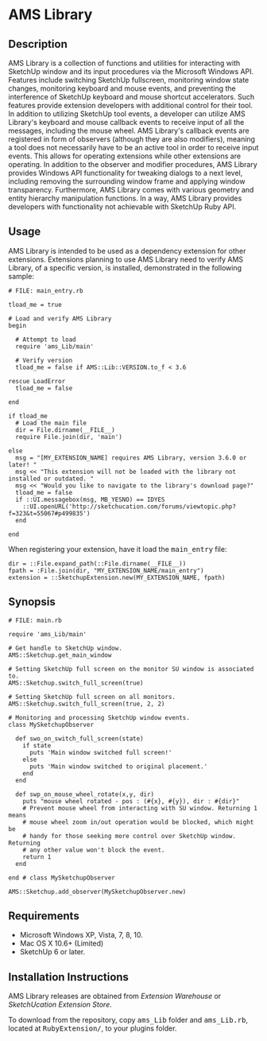 # AMS Library

## Description

AMS Library is a collection of functions and utilities for interacting with
SketchUp window and its input procedures via the Microsoft Windows API. Features
include switching SketchUp fullscreen, monitoring window state changes,
monitoring keyboard and mouse events, and preventing the interference of
SketchUp keyboard and mouse shortcut accelerators. Such features provide
extension developers with additional control for their tool. In addition to
utilizing SketchUp tool events, a developer can utilize AMS Library's keyboard
and mouse callback events to receive input of all the messages, including the
mouse wheel. AMS Library's callback events are registered in form of observers
(although they are also modifiers), meaning a tool does not necessarily have to
be an active tool in order to receive input events. This allows for operating
extensions while other extensions are operating. In addition to the observer and
modifier procedures, AMS Library provides Windows API functionality for tweaking
dialogs to a next level, including removing the surrounding window frame and
applying window transparency. Furthermore, AMS Library comes with various
geometry and entity hierarchy manipulation functions. In a way, AMS Library
provides developers with functionality not achievable with SketchUp Ruby API.


## Usage

AMS Library is intended to be used as a dependency extension for other extensions.
Extensions planning to use AMS Library need to verify AMS Library, of a specific
version, is installed, demonstrated in the following sample:

    # FILE: main_entry.rb

    tload_me = true

    # Load and verify AMS Library
    begin

      # Attempt to load
      require 'ams_Lib/main'

      # Verify version
      tload_me = false if AMS::Lib::VERSION.to_f < 3.6

    rescue LoadError
      tload_me = false

    end

    if tload_me
      # Load the main file
      dir = File.dirname(__FILE__)
      require File.join(dir, 'main')

    else
      msg = "[MY_EXTENSION_NAME] requires AMS Library, version 3.6.0 or later! "
      msg << "This extension will not be loaded with the library not installed or outdated. "
      msg << "Would you like to navigate to the library's download page?"
      tload_me = false
      if ::UI.messagebox(msg, MB_YESNO) == IDYES
        ::UI.openURL('http://sketchucation.com/forums/viewtopic.php?f=323&t=55067#p499835')
      end

    end

When registering your extension, have it load the <tt>main_entry</tt> file:

    dir = ::File.expand_path(::File.dirname(__FILE__))
    fpath = :File.join(dir, "MY_EXTENSION_NAME/main_entry")
    extension = ::SketchupExtension.new(MY_EXTENSION_NAME, fpath)


## Synopsis

    # FILE: main.rb

    require 'ams_Lib/main'

    # Get handle to SketchUp window.
    AMS::Sketchup.get_main_window

    # Setting SketchUp full screen on the monitor SU window is associated to.
    AMS::Sketchup.switch_full_screen(true)

    # Setting SketchUp full screen on all monitors.
    AMS::Sketchup.switch_full_screen(true, 2, 2)

    # Monitoring and processing SketchUp window events.
    class MySketchupObserver

      def swo_on_switch_full_screen(state)
        if state
          puts 'Main window switched full screen!'
        else
          puts 'Main window switched to original placement.'
        end
      end

      def swp_on_mouse_wheel_rotate(x,y, dir)
        puts "mouse wheel rotated - pos : (#{x}, #{y}), dir : #{dir}"
        # Prevent mouse wheel from interacting with SU window. Returning 1 means
        # mouse wheel zoom in/out operation would be blocked, which might be
        # handy for those seeking more control over SketchUp window. Returning
        # any other value won't block the event.
        return 1
      end

    end # class MySketchupObserver

    AMS::Sketchup.add_observer(MySketchupObserver.new)


## Requirements

* Microsoft Windows XP, Vista, 7, 8, 10.
* Mac OS X 10.6+ (Limited)
* SketchUp 6 or later.


## Installation Instructions

AMS Library releases are obtained from <i>Extension Warehouse</i> or <i>SketchUcation Extension Store</i>.

To download from the repository, copy <tt>ams_Lib</tt> folder and <tt>ams_Lib.rb</tt>,
located at <tt>RubyExtension/</tt>, to your plugins folder.

